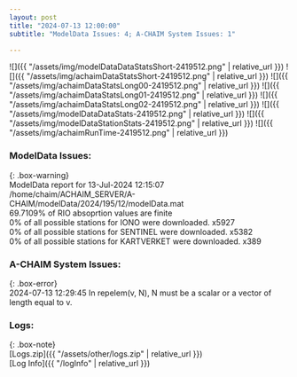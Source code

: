 ```yaml
---
layout: post
title: "2024-07-13 12:00:00"
subtitle: "ModelData Issues: 4; A-CHAIM System Issues: 1"

---
```


![]({{ "/assets/img/modelDataDataStatsShort-2419512.png" | relative_url }})
![]({{ "/assets/img/achaimDataStatsShort-2419512.png" | relative_url }})
![]({{ "/assets/img/achaimDataStatsLong00-2419512.png" | relative_url }})
![]({{ "/assets/img/achaimDataStatsLong01-2419512.png" | relative_url }})
![]({{ "/assets/img/achaimDataStatsLong02-2419512.png" | relative_url }})
![]({{ "/assets/img/modelDataDataStats-2419512.png" | relative_url }})
![]({{ "/assets/img/modelDataStationStats-2419512.png" | relative_url }})
![]({{ "/assets/img/achaimRunTime-2419512.png" | relative_url }})


### ModelData Issues:  
  
{: .box-warning}  
 ModelData report for 13-Jul-2024 12:15:07   
 /home/chaim/ACHAIM_SERVER/A-CHAIM/modelData/2024/195/12/modelData.mat   
 69.7109% of RIO absoprtion values are finite   
 0% of all possible stations for IONO were downloaded. x5927   
 0% of all possible stations for SENTINEL were downloaded. x5382   
 0% of all possible stations for KARTVERKET were downloaded. x389   
  
### A-CHAIM System Issues:  
  
{: .box-error}  
2024-07-13 12:29:45 In repelem(v, N), N must be a scalar or a vector of length equal to v.  

### Logs:  
  
{: .box-note}  
[Logs.zip]({{ "/assets/other/logs.zip" | relative_url }})  
[Log Info]({{ "/logInfo" | relative_url }})  

